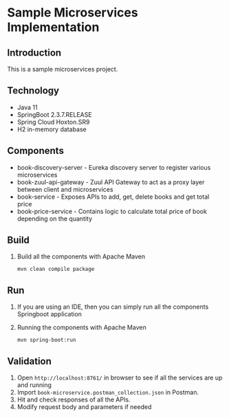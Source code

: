 # Sample Microservices Implementation

## Introduction
This is a sample microservices project.

## Technology
 * Java 11
 * SpringBoot 2.3.7.RELEASE
 * Spring Cloud Hoxton.SR9
 * H2 in-memory database
 
## Components
 * book-discovery-server - Eureka discovery server to register various microservices
 * book-zuul-api-gateway - Zuul API Gateway to act as a proxy layer between client and microservices
 * book-service - Exposes APIs to add, get, delete books and get total price
 * book-price-service - Contains logic to calculate total price of book depending on the quantity

## Build
1. Build all the components with Apache Maven

    ```
    mvn clean compile package
    ```
    
## Run
1. If you are using an IDE, then you can simply run all the components Springboot application
2. Running the components with Apache Maven

	```
	mvn spring-boot:run
	```

	
## Validation
1. Open ``http://localhost:8761/`` in browser to see if all the services are up and running
2. Import ``book-microservice.postman_collection.json`` in Postman.
3. Hit and check responses of all the APIs.
4. Modify request body and parameters if needed


